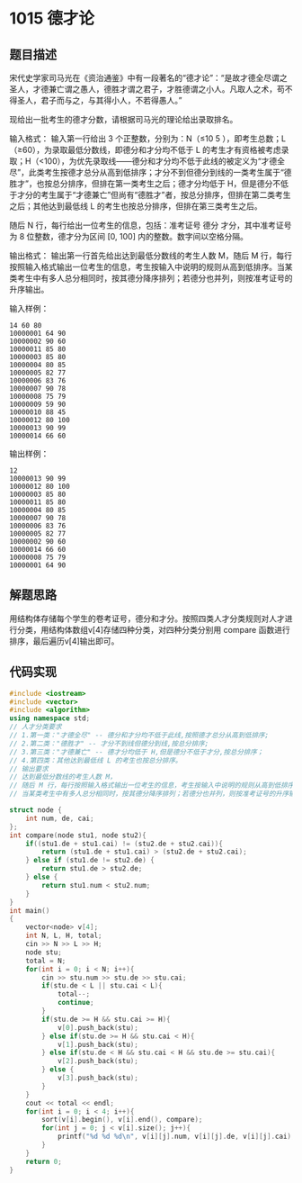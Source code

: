 # 1015 德才论
## 题目描述

宋代史学家司马光在《资治通鉴》中有一段著名的“德才论”：“是故才德全尽谓之圣人，才德兼亡谓之愚人，德胜才谓之君子，才胜德谓之小人。凡取人之术，苟不得圣人，君子而与之，与其得小人，不若得愚人。”

现给出一批考生的德才分数，请根据司马光的理论给出录取排名。

输入格式：
输入第一行给出 3 个正整数，分别为：N（≤10
​5
​​ ），即考生总数；L（≥60），为录取最低分数线，即德分和才分均不低于 L 的考生才有资格被考虑录取；H（<100），为优先录取线——德分和才分均不低于此线的被定义为“才德全尽”，此类考生按德才总分从高到低排序；才分不到但德分到线的一类考生属于“德胜才”，也按总分排序，但排在第一类考生之后；德才分均低于 H，但是德分不低于才分的考生属于“才德兼亡”但尚有“德胜才”者，按总分排序，但排在第二类考生之后；其他达到最低线 L 的考生也按总分排序，但排在第三类考生之后。

随后 N 行，每行给出一位考生的信息，包括：准考证号 德分 才分，其中准考证号为 8 位整数，德才分为区间 [0, 100] 内的整数。数字间以空格分隔。

输出格式：
输出第一行首先给出达到最低分数线的考生人数 M，随后 M 行，每行按照输入格式输出一位考生的信息，考生按输入中说明的规则从高到低排序。当某类考生中有多人总分相同时，按其德分降序排列；若德分也并列，则按准考证号的升序输出。

输入样例：
```
14 60 80
10000001 64 90
10000002 90 60
10000011 85 80
10000003 85 80
10000004 80 85
10000005 82 77
10000006 83 76
10000007 90 78
10000008 75 79
10000009 59 90
10000010 88 45
10000012 80 100
10000013 90 99
10000014 66 60
```
输出样例：
```
12
10000013 90 99
10000012 80 100
10000003 85 80
10000011 85 80
10000004 80 85
10000007 90 78
10000006 83 76
10000005 82 77
10000002 90 60
10000014 66 60
10000008 75 79
10000001 64 90
```
## 解题思路
用结构体存储每个学生的卷考证号，德分和才分。按照四类人才分类规则对人才进行分类，用结构体数组v[4]存储四种分类，对四种分类分别用 compare 函数进行排序，最后遍历v[4]输出即可。

## 代码实现

```cpp
#include <iostream>
#include <vector>
#include <algorithm>
using namespace std;
// 人才分类要求
// 1.第一类："才德全尽" -- 德分和才分均不低于此线,按照德才总分从高到低排序;
// 2.第二类："德胜才" -- 才分不到线但德分到线,按总分排序;
// 3.第三类："才德兼亡" -- 德才分均低于 H,但是德分不低于才分,按总分排序；
// 4.第四类：其他达到最低线 L 的考生也按总分排序。
// 输出要求
// 达到最低分数线的考生人数 M，
// 随后 M 行，每行按照输入格式输出一位考生的信息，考生按输入中说明的规则从高到低排序。
// 当某类考生中有多人总分相同时，按其德分降序排列；若德分也并列，则按准考证号的升序输出。

struct node {
    int num, de, cai;
};
int compare(node stu1, node stu2){
    if((stu1.de + stu1.cai) != (stu2.de + stu2.cai)){
        return (stu1.de + stu1.cai) > (stu2.de + stu2.cai);
    } else if (stu1.de != stu2.de) {
        return stu1.de > stu2.de;
    } else {
        return stu1.num < stu2.num;
    }
}
int main()
{
    vector<node> v[4];
    int N, L, H, total;
    cin >> N >> L >> H;
    node stu;
    total = N;
    for(int i = 0; i < N; i++){
        cin >> stu.num >> stu.de >> stu.cai;
        if(stu.de < L || stu.cai < L){
            total--;
            continue;
        }
        if(stu.de >= H && stu.cai >= H){
            v[0].push_back(stu);
        } else if(stu.de >= H && stu.cai < H){
            v[1].push_back(stu);
        } else if(stu.de < H && stu.cai < H && stu.de >= stu.cai){
            v[2].push_back(stu);
        } else {
            v[3].push_back(stu);
        }
    }
    cout << total << endl;
    for(int i = 0; i < 4; i++){
        sort(v[i].begin(), v[i].end(), compare);
        for(int j = 0; j < v[i].size(); j++){
            printf("%d %d %d\n", v[i][j].num, v[i][j].de, v[i][j].cai);
        }
    }
    return 0;
}
```